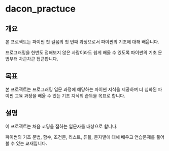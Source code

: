 # dacon_practuce

## 개요

본 프로젝트는 파이썬 첫 걸음의 첫 번째 과정으로서 파이썬의 기초에 대해 배웁니다. 

프로그래밍을 한번도 접해보지 않은 사람이라도 쉽게 배울 수 있도록 파이썬의 기초 문법부터 차근차근 접근합니다.



## 목표 

본 프로젝트는 프로그래밍 입문 과정에 해당하는 파이썬 지식을 제공하며 더 심화된 파이썬 교육 과정을 배울 수 있는 기초 지식의 습득을 목표로 합니다.



## 설명

이 프로젝트는 처음 코딩을 접하는 입문자를 대상으로 합니다.

파이썬의 기초 문법, 함수, 조건문, 리스트, 튜플, 문자열에 대해 배우고 연습문제를 풀어볼 수 있는 교재입니다.

